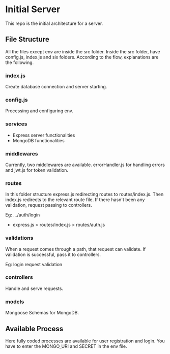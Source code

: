# Initial Server

This repo is the initial architecture for a server.

## File Structure

All the files except env are inside the src folder. Inside the src folder, have config.js, index.js and six folders. According to the flow, explanations are the following.

### index.js

Create database connection and server starting.

### config.js

Processing and configuring env.

### services

- Express server functionalities
- MongoDB functionalities

### middlewares

Currently, two middlewares are available. errorHandler.js for handling errors and jwt.js for token validation.

### routes

In this folder structure express.js redirecting routes to routes/index.js. Then index.js redirects to the relevant route file. If there hasn't been any validation, request passing to controllers.

Eg: .../auth/login

- express.js > routes/index.js > routes/auth.js

### validations

When a request comes through a path, that request can validate. If validation is successful, pass it to controllers.

Eg: login request validation

### controllers

Handle and serve requests.

### models

Mongoose Schemas for MongoDB.

## Available Process

Here fully coded processes are available for user registration and login. You have to enter the MONGO_URI and SECRET in the env file.
